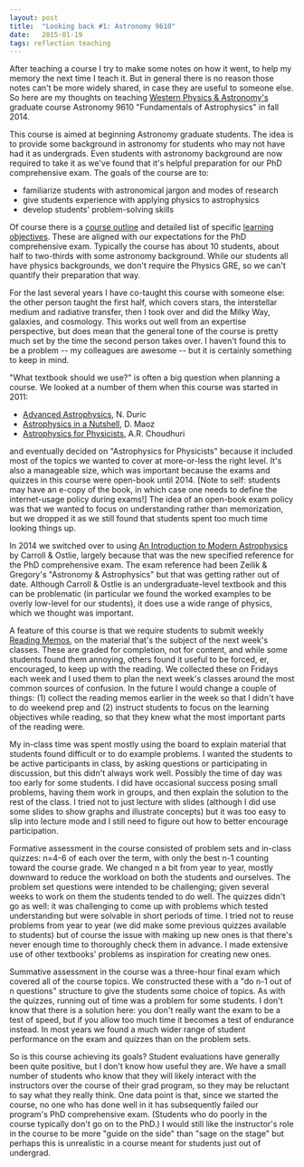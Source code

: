 ```yaml
---
layout: post
title:  "Looking back #1: Astronomy 9610"
date:   2015-01-19
tags: reflection teaching
---
```


After teaching a course I try to make some notes on how it went, to
help my memory the next time I teach it. But in general there is no
reason those notes can't be more widely shared, in case they are 
useful to someone else. So here are my thoughts on teaching
[Western Physics & Astronomy's](http://www.physics.uwo.ca)
graduate course Astronomy 9610 "Fundamentals of Astrophysics" in fall 2014.

This course is aimed at beginning Astronomy graduate
students. The idea is to provide some background in astronomy 
for students who may not have had it as undergrads. Even 
students with astronomy background are now required to take it
as we've found that it's helpful preparation for our PhD comprehensive exam.
The goals of the course are to:

* familiarize students with astronomical jargon and modes of research 
* give students experience with applying physics to astrophysics
* develop students' problem-solving skills 

Of course there is a [course outline](http://www.physics.uwo.ca/graduate/pdf_files/Fall%202014%20Course%20Outlines/outline_ast9610_2014final.pdf)
and detailed list of specific [learning objectives](/myblog/objectives_astr9610_2014_final.pdf). 
These are aligned with our expectations for
the PhD comprehensive exam. Typically the course has about 10
students, about half to two-thirds with some astronomy background.
While our students all have physics backgrounds, we don't require
the Physics GRE, so we can't quantify their preparation that way.

For the last several years I have co-taught this course with
someone else: the other person taught the first half, which covers
stars, the interstellar medium and radiative transfer,
then I took over and did the Milky Way, galaxies, and cosmology.
This works out well from an expertise perspective, but does mean that
the general tone of the course is pretty much set by the time the 
second person takes over. I haven't found this to be a problem -- my colleagues
are awesome -- but it is certainly something to keep in mind. 

"What textbook should we use?" is often a big question when planning
a course. We looked at a number of them when this course was started
in 2011: 

* [Advanced Astrophysics](http://admin.cambridge.org/catalogue/catalogue.asp?isbn=0511075332), N. Duric
* [Astrophysics in a Nutshell](http://press.princeton.edu/titles/8457.html), D. Maoz
* [Astrophysics for Physicists](http://www.cambridge.org/us/academic/subjects/astronomy/astrophysics/astrophysics-physicists), A.R. Choudhuri

and eventually decided on "Astrophysics for Physicists" because it included
most of the topics we wanted to cover at more-or-less the right level.
It's also a manageable size, which was important because the exams and
quizzes in this course were open-book until 2014. [Note to self: students
may have an e-copy of the book, in which case one needs to define the internet-usage policy
during exams!] The idea of an open-book exam policy was that we wanted
to focus on understanding rather than memorization, but we dropped it
as we still found that students spent too much time looking things up.

In 2014 we switched over to using [An Introduction to Modern Astrophysics](http://wps.aw.com/aw_carroll_ostlie_astro_2e/) 
by Carroll & Ostlie, largely because that was the new specified reference for the PhD 
comprehensive exam. The exam reference had been Zeilik & Gregory's "Astronomy & Astrophysics"
but that was getting rather out of date. Although Carroll & Ostlie
is an undergraduate-level textbook and this can be problematic (in particular
we found the worked examples to be overly low-level for our students), it does 
use a wide range of physics, which we thought was important.

A feature of this course is that we require students to submit weekly
[Reading Memos](http://www.inference.phy.cam.ac.uk/sanjoy/mit/taylor-reading-memo.pdf), on the material that's the subject of the next week's
classes. These are graded for completion, not for content, and while some
students found them annoying, others found it useful to be forced, er, encouraged,
to keep up with the reading. We collected these on Fridays each week and
I used them to plan the next week's classes around the most common sources
of confusion. In the future I would change a couple of things: (1) collect
the reading memos earlier in the week so that I didn't have to do weekend prep
and (2) instruct students to focus on the learning objectives while reading, 
so that they knew what the most important parts of the reading were.

My in-class time was spent mostly using the board to explain material that students found
difficult or to do example problems. I wanted the students to be active participants
in class, by asking questions or participating in discussion, but this didn't
always work well. Possibly the time of day was too early for some students.
I did have occasional success posing small problems, having them work in groups,
and then explain the solution to the rest of the class. I tried not to just
lecture with slides (although I did use some slides to show graphs
and illustrate concepts) but it was too easy to slip into lecture mode
and I still need to figure out how to better encourage participation.

Formative assessment in the course consisted of problem sets and in-class quizzes: 
n=4-6 of each over the term, with only the best n-1 counting toward the 
course grade. We changed n a bit from year to year, mostly downward to
reduce the workload on both the students and ourselves. The problem set questions
were intended to be challenging; given several weeks to work on them
the students tended to do well. The quizzes didn't go as well: it was
challenging to come up with problems which tested understanding but were
solvable in short periods of time. I tried not to reuse problems from
year to year (we did make some previous quizzes available to students)
but of course the issue with making up new ones is that there's never
enough time to thoroughly check them in advance. I made extensive use
of other textbooks' problems as inspiration for creating new ones.

Summative assessment in the course was a three-hour final exam which
covered all of the course topics. We constructed these with a "do n-1 out of n questions" 
structure to give the students some choice of topics. As with the quizzes, running
out of time was a problem for some students. I don't know that there is a solution
here: you don't really want the exam to be a test of speed, but if you allow
too much time it becomes a test of endurance instead. In most years 
we found a much wider range of student performance on the exam and quizzes than
on the problem sets.

So is this course achieving its goals? Student evaluations have generally been quite
positive, but I don't know how useful they are. We have a small number of students
who know that they will likely interact with the instructors over the course of
their grad program, so they may be reluctant to say what they really think. 
One data point is that, since we started the course, no one who has done well in it
has subsequently failed our program's PhD comprehensive exam. (Students who do
poorly in the course typically don't go on to the PhD.) I would still like
the instructor's role in the course to be more "guide on the side" than "sage on the stage"
but perhaps this is unrealistic in a course meant for students just out of undergrad.